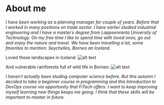 About me
=============

*I have been working as a planning manager for couple of years. Before that I worked in many positions on trade sector. I have earlier studied industrial engineering and I have a master´s degree from Lappeenranta University of Technology. 
On my free time I like to spend time with loved ones, go out and enjoy the nature and travel. We have been travelling a lot, some favorites to mention: Seychelles, Borneo an Iceland.*

Loved these landscapes in Iceland: 
![alt text](https://pixabay.com/fi/photos/waterfalls-cliff-islanti-ruoho-1869418/)

And vulnerable rainforests full of wild life in Borneo:
![alt text](https://pixabay.com/fi/photos/oranki-%C3%A4iti-el%C3%A4in-nis%C3%A4k%C3%A4s-lapsi-3985939/)

*I haven´t actually been studing computer science before. But this autumn I decided to take a beginner course in programming and this Introduction to DevOps course via opportunity that FiTech offers. 
I want to keep improving myself learning new things keeps me going. I think that these skills will be important to master in future.*

